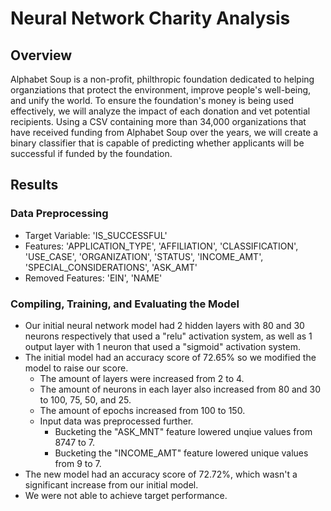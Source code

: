 # Neural Network Charity Analysis


## Overview
Alphabet Soup is a non-profit, philthropic foundation dedicated to helping organziations that protect the environment, improve people's well-being, and unify the world. To ensure the foundation's money is being used effectively, we will analyze the impact of each donation and vet potential recipients. Using a CSV containing more than 34,000 organizations that have received funding from Alphabet Soup over the years, we will create a binary classifier that is capable of predicting whether applicants will be successful if funded by the foundation.

## Results
### Data Preprocessing
* Target Variable: 'IS_SUCCESSFUL'
* Features: 'APPLICATION_TYPE', 'AFFILIATION', 'CLASSIFICATION', 'USE_CASE', 'ORGANIZATION', 'STATUS', 'INCOME_AMT', 'SPECIAL_CONSIDERATIONS', 'ASK_AMT'
* Removed Features: 'EIN', 'NAME'

### Compiling, Training, and Evaluating the Model
* Our initial neural network model had 2 hidden layers with 80 and 30 neurons respectively that used a "relu" activation system, as well as 1 output layer with 1 neuron that used a "sigmoid" activation system.
* The initial model had an accuracy score of 72.65% so we modified the model to raise our score.
  * The amount of layers were increased from 2 to 4.
  * The amount of neurons in each layer also increased from 80 and 30 to 100, 75, 50, and 25.
  * The amount of epochs increased from 100 to 150.
  * Input data was preprocessed further.
    * Bucketing the "ASK_MNT" feature lowered unqiue values from 8747 to 7.
    * Bucketing the "INCOME_AMT" feature lowered unique values from 9 to 7.
* The new model had an accuracy score of 72.72%, which wasn't a significant increase from our initial model.
* We were not able to achieve target performance.